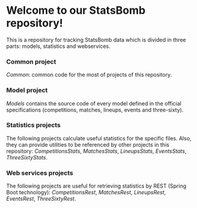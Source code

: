 # Welcome to our StatsBomb repository!

This is a repository for tracking StatsBomb data which is divided in three parts: models, statistics and webservices. 

### Common project

*Common*: common code for the most of projects of this repository.

### Model project

*Models* contains the source code of every model defined in the official specifications (competitions, matches, lineups, events and three-sixty).

### Statistics projects

The following projects calculate useful statistics for the specific files. Also, they can provide utilities to be referenced by other projects in this repository: *CompetitionsStats*, *MatchesStats*, *LineupsStats*, *EventsStats*, *ThreeSixtyStats*.

### Web services projects

The following projects are useful for retrieving statistics by REST (Spring Boot technology): *CompetitionsRest*, *MatchesRest*, *LineupsRest*, *EventsRest*, *ThreeSixtyRest*.
